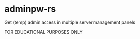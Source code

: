 # adminpw-rs
Get (temp) admin access in multiple server management panels

FOR EDUCATIONAL PURPOSES ONLY
